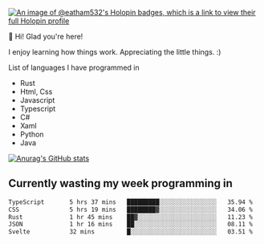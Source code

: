 [![An image of @eatham532's Holopin badges, which is a link to view their full Holopin profile](https://holopin.me/eatham532)](https://holopin.io/@eatham532)


👋 Hi! Glad you're here!

I enjoy learning how things work. Appreciating the little things. :)


List of languages I have programmed in
- Rust
- Html, Css
- Javascript
- Typescript
- C#
- Xaml
- Python
- Java

[![Anurag's GitHub stats](https://github-readme-stats.vercel.app/api?username=Eatham532&theme=dark)](https://github.com/anuraghazra/github-readme-stats)


## Currently wasting my week programming in
<!--START_SECTION:waka-->

```txt
TypeScript       5 hrs 37 mins   █████████░░░░░░░░░░░░░░░░   35.94 %
CSS              5 hrs 19 mins   ████████▓░░░░░░░░░░░░░░░░   34.06 %
Rust             1 hr 45 mins    ██▓░░░░░░░░░░░░░░░░░░░░░░   11.23 %
JSON             1 hr 16 mins    ██░░░░░░░░░░░░░░░░░░░░░░░   08.11 %
Svelte           32 mins         █░░░░░░░░░░░░░░░░░░░░░░░░   03.51 %
```

<!--END_SECTION:waka-->
